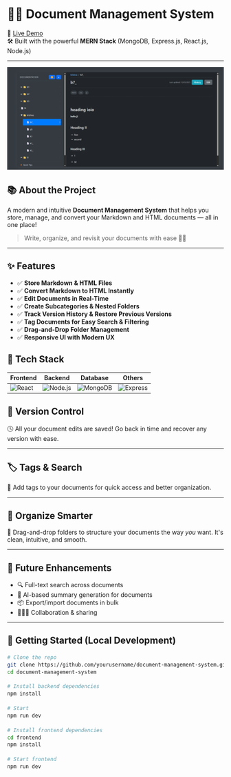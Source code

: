 # 📄✨ Document Management System

🚀 [Live Demo](https://document-management-system-1-dphp.onrender.com/)  
🛠️ Built with the powerful **MERN Stack** (MongoDB, Express.js, React.js, Node.js)

---

![Screenshot](https://github.com/krishna016agarwal/Document_Management_System/blob/main/Screenshot%202025-05-12%20180345.png?raw=true)


## 📚 About the Project

A modern and intuitive **Document Management System** that helps you store, manage, and convert your Markdown and HTML documents — all in one place!

> Write, organize, and revisit your documents with ease 🧠✨

---

## ✨ Features

- ✅ **Store Markdown & HTML Files**
- ✅ **Convert Markdown to HTML Instantly**
- ✅ **Edit Documents in Real-Time**
- ✅ **Create Subcategories & Nested Folders**
- ✅ **Track Version History & Restore Previous Versions**
- ✅ **Tag Documents for Easy Search & Filtering**
- ✅ **Drag-and-Drop Folder Management**
- ✅ **Responsive UI with Modern UX**



## 🔧 Tech Stack

| Frontend | Backend | Database | Others |
|---------|---------|----------|--------|
| ![React](https://img.shields.io/badge/React-20232A?style=for-the-badge&logo=react&logoColor=61DAFB) | ![Node.js](https://img.shields.io/badge/Node.js-339933?style=for-the-badge&logo=nodedotjs&logoColor=white) | ![MongoDB](https://img.shields.io/badge/MongoDB-4EA94B?style=for-the-badge&logo=mongodb&logoColor=white) | ![Express](https://img.shields.io/badge/Express.js-000000?style=for-the-badge&logo=express&logoColor=white) |




## 🧠 Version Control

🕓 All your document edits are saved! Go back in time and recover any version with ease.

---

## 🏷️ Tags & Search

📌 Add tags to your documents for quick access and better organization.

---

## 📂 Organize Smarter

📁 Drag-and-drop folders to structure your documents the way *you* want. It's clean, intuitive, and smooth.

---

## 🔄 Future Enhancements

- 🔍 Full-text search across documents
- 🤖 AI-based summary generation for documents
- 📦 Export/import documents in bulk
- 🧑‍🤝‍🧑 Collaboration & sharing

---

## 🚀 Getting Started (Local Development)

```bash
# Clone the repo
git clone https://github.com/yourusername/document-management-system.git
cd document-management-system

# Install backend dependencies
npm install

# Start 
npm run dev

# Install frontend dependencies
cd frontend
npm install

# Start frontend
npm run dev
